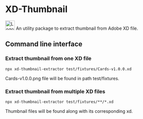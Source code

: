 # XD-Thumbnail
<img width="30" alt="Logo" src="https://helpx.adobe.com/content/dam/help/mnemonics/xd_app_RGB_2017.svg"> 
An utility package to extract thumbnail from Adobe XD file.

## Command line interface

### Extract thumbnail from one XD file

`npx xd-thumbnail-extractor test/fixtures/Cards-v1.0.0.xd`

Cards-v1.0.0.png file will be found in path test/fixtures.

### Extract thumbnail from multiple XD files

`npx xd-thumbnail-extractor test/fixtures/**/*.xd`

Thumbnail files will be found along with its corresponding xd.
